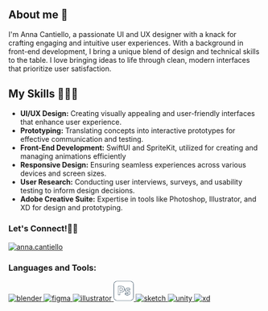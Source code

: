 ## About me 🥑
I'm Anna Cantiello, a passionate UI and UX designer with a knack for crafting engaging and intuitive user experiences. With a background in front-end development, I bring a unique blend of design and technical skills to the table. I love bringing ideas to life through clean, modern interfaces that prioritize user satisfaction.


## My Skills 👩🏽‍💻
<ul>
<li><strong>UI/UX Design:</strong> Creating visually appealing and user-friendly interfaces that enhance user experience.</li>
<li><strong>Prototyping:</strong> Translating concepts into interactive prototypes for effective communication and testing.</li>
<li><strong>Front-End Development:</strong> SwiftUI and SpriteKit, utilized for creating and managing animations efficiently</li>
<li><strong>Responsive Design:</strong> Ensuring seamless experiences across various devices and screen sizes.</li>
<li><strong>User Research:</strong> Conducting user interviews, surveys, and usability testing to inform design decisions.</li>
<li><strong>Adobe Creative Suite:</strong> Expertise in tools like Photoshop, Illustrator, and XD for design and prototyping.</li>
</ul>

<h3 align="left">Let's Connect!🤝🏼</h3>
<p align="left">
<a href="https://instagram.com/anna.cantiello" target="blank"><img align="center" src="https://raw.githubusercontent.com/rahuldkjain/github-profile-readme-generator/master/src/images/icons/Social/instagram.svg" alt="anna.cantiello" height="30" width="40" /></a>
</p>

<h3 align="left">Languages and Tools:</h3>
<p align="left"> <a href="https://www.blender.org/" target="_blank" rel="noreferrer"> <img src="https://download.blender.org/branding/community/blender_community_badge_white.svg" alt="blender" width="40" height="40"/> </a> <a href="https://www.figma.com/" target="_blank" rel="noreferrer"> <img src="https://www.vectorlogo.zone/logos/figma/figma-icon.svg" alt="figma" width="40" height="40"/> </a> <a href="https://www.adobe.com/in/products/illustrator.html" target="_blank" rel="noreferrer"> <img src="https://www.vectorlogo.zone/logos/adobe_illustrator/adobe_illustrator-icon.svg" alt="illustrator" width="40" height="40"/> </a> <a href="https://www.photoshop.com/en" target="_blank" rel="noreferrer"> <img src="https://raw.githubusercontent.com/devicons/devicon/master/icons/photoshop/photoshop-line.svg" alt="photoshop" width="40" height="40"/> </a> <a href="https://www.sketch.com/" target="_blank" rel="noreferrer"> <img src="https://www.vectorlogo.zone/logos/sketchapp/sketchapp-icon.svg" alt="sketch" width="40" height="40"/> </a> <a href="https://unity.com/" target="_blank" rel="noreferrer"> <img src="https://www.vectorlogo.zone/logos/unity3d/unity3d-icon.svg" alt="unity" width="40" height="40"/> </a> <a href="https://www.adobe.com/products/xd.html" target="_blank" rel="noreferrer"> <img src="https://cdn.worldvectorlogo.com/logos/adobe-xd.svg" alt="xd" width="40" height="40"/> </a> </p>
